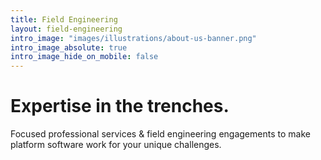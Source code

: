 ```yaml
---
title: Field Engineering
layout: field-engineering
intro_image: "images/illustrations/about-us-banner.png"
intro_image_absolute: true
intro_image_hide_on_mobile: false
---
```


# Expertise in the trenches.

Focused professional services & field engineering engagements to make platform software work for your unique challenges.
